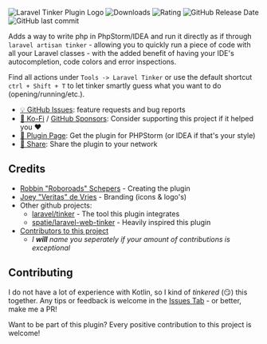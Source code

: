 ![Laravel Tinker Plugin Logo](https://raw.githubusercontent.com/Roboroads/laravel-tinker/master/.github/branding/logo-text.png)
![Downloads](https://img.shields.io/jetbrains/plugin/d/14957-laravel-tinker?style=flat-square)
![Rating](https://img.shields.io/jetbrains/plugin/r/rating/14957-laravel-tinker?style=flat-square)
![GitHub Release Date](https://img.shields.io/github/release-date/Roboroads/laravel-tinker?label=Release%20Date&style=flat-square)
![GitHub last commit](https://img.shields.io/github/last-commit/Roboroads/laravel-tinker?style=flat-square)
<!-- Plugin description -->
Adds a way to write php in PhpStorm/IDEA and run it directly as if through `laravel artisan tinker` - allowing you to quickly run a piece of code with all your Laravel classes -
with the added benefit of having your IDE's autocompletion, code colors and error inspections.

Find all actions under `Tools -> Laravel Tinker` or use the default shortcut `ctrl + Shift + T` to let tinker smartly guess what you want to do (opening/running/etc.).

- [💡 GitHub Issues](https://github.com/Roboroads/laravel-tinker/issues): feature requests and bug reports
- [🙏 Ko-Fi](https://ko-fi.com/roboroads) / [GitHub Sponsors](https://github.com/sponsors/Roboroads): Consider supporting this project if it helped you ❤️
- [🔌 Plugin Page](https://plugins.jetbrains.com/plugin/14957-laravel-tinker/): Get the plugin for PHPStorm (or IDEA if that's your style)
- [🔗 Share](https://linktr.ee/roboroads): Share the plugin to your network

<!-- Plugin description end -->

## Credits

- [Robbin "Roboroads" Schepers](https://github.com/Roboroads) - Creating the plugin
- [Joey "Veritas" de Vries](https://joeyveritas.nl) - Branding (icons & logo's)
- Other github projects:
    - [laravel/tinker](https://github.com/laravel/tinker) - The tool this plugin integrates
    - [spatie/laravel-web-tinker](https://github.com/spatie/laravel-web-tinker) - Heavily inspired this plugin
- [Contributors to this project](https://github.com/Roboroads/laravel-tinker/graphs/contributors)
    - *I **will** name you seperately if your amount of contributions is exceptional*

## Contributing

I do not have a lot of experience with Kotlin, so I kind of *tinkered* (😏) this together. Any tips or feedback is welcome in
the [Issues Tab](https://github.com/Roboroads/laravel-tinker/issues) - or better, make me a PR!

Want to be part of this plugin? Every positive contribution to this project is welcome! 
